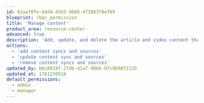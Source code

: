 ```yaml
---
id: 62aa70fe-d4d4-42b5-986b-472883f8ef89
blueprint: rbac_permission
title: 'Manage content'
product_area: resource-center
advanced: true
description: 'Add, update, and delete the article and video content that can be used by Resource Center.'
actions:
  - 'add content syncs and sources'
  - 'update content sync and sources'
  - 'remove content syncs and sources'
updated_by: b6c6019f-27db-41a7-98bb-07c9b90f212b
updated_at: 1761239510
default_permissions:
  - admin
  - manager
---
```

